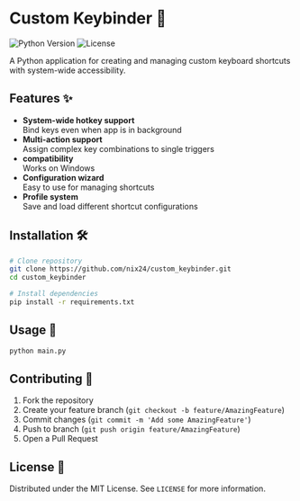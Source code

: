 # Custom Keybinder 🔑

![Python Version](https://img.shields.io/badge/python-3.13%2B-blue)
![License](https://img.shields.io/badge/license-MIT-green)

A Python application for creating and managing custom keyboard shortcuts with system-wide accessibility.

## Features ✨

- **System-wide hotkey support**  
  Bind keys even when app is in background
- **Multi-action support**  
  Assign complex key combinations to single triggers
- **compatibility**  
  Works on Windows
- **Configuration wizard**  
  Easy to use for managing shortcuts
- **Profile system**  
  Save and load different shortcut configurations

## Installation 🛠️

```bash
# Clone repository
git clone https://github.com/nix24/custom_keybinder.git
cd custom_keybinder

# Install dependencies
pip install -r requirements.txt
```

## Usage 🚀

```bash
python main.py
```

## Contributing 🤝

1. Fork the repository
2. Create your feature branch (`git checkout -b feature/AmazingFeature`)
3. Commit changes (`git commit -m 'Add some AmazingFeature'`)
4. Push to branch (`git push origin feature/AmazingFeature`)
5. Open a Pull Request

## License 📄

Distributed under the MIT License. See `LICENSE` for more information.
